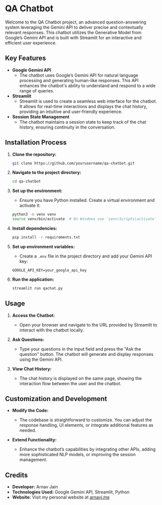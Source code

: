 # QA Chatbot

Welcome to the QA Chatbot project, an advanced question-answering system leveraging the Gemini API to deliver precise and contextually relevant responses. This chatbot utilizes the Generative Model from Google’s Gemini API and is built with Streamlit for an interactive and efficient user experience.

## Key Features

- **Google Gemini API**
    - The chatbot uses Google’s Gemini API for natural language processing and generating human-like responses. This API enhances the chatbot's ability to understand and respond to a wide range of queries.
- **Streamlit**
    - Streamlit is used to create a seamless web interface for the chatbot. It allows for real-time interactions and displays the chat history, providing an intuitive and user-friendly experience.
- **Session State Management**
    - The chatbot maintains a session state to keep track of the chat history, ensuring continuity in the conversation.

## Installation Process

1. **Clone the repository:**
    ```bash
    git clone https://github.com/yourusername/qa-chatbot.git
    ```

2. **Navigate to the project directory:**
    ```bash
    cd qa-chatbot
    ```

3. **Set up the environment:**
    - Ensure you have Python installed. Create a virtual environment and activate it:
    ```bash
    python3 -m venv venv
    source venv/bin/activate  # On Windows use `venv\Scripts\activate`
    ```

4. **Install dependencies:**
    ```bash
    pip install -r requirements.txt
    ```

5. **Set up environment variables:**
    - Create a `.env` file in the project directory and add your Gemini API key:
    ```
    GOOGLE_API_KEY=your_google_api_key
    ```

6. **Run the application:**
    ```bash
    streamlit run qachat.py
    ```

## Usage

1. **Access the Chatbot:**
    - Open your browser and navigate to the URL provided by Streamlit to interact with the chatbot locally.

2. **Ask Questions:**
    - Type your questions in the input field and press the "Ask the question" button. The chatbot will generate and display responses using the Gemini API.

3. **View Chat History:**
    - The chat history is displayed on the same page, showing the interaction flow between the user and the chatbot.

## Customization and Development

- **Modify the Code:**
    - The codebase is straightforward to customize. You can adjust the response handling, UI elements, or integrate additional features as needed.

- **Extend Functionality:**
    - Enhance the chatbot’s capabilities by integrating other APIs, adding more sophisticated NLP models, or improving the session management.

## Credits

- **Developer:** Arnav Jain
- **Technologies Used:** Google Gemini API, Streamlit, Python
- **Website:** Visit my personal website at [arnavj.me](https://arnavj.me)
